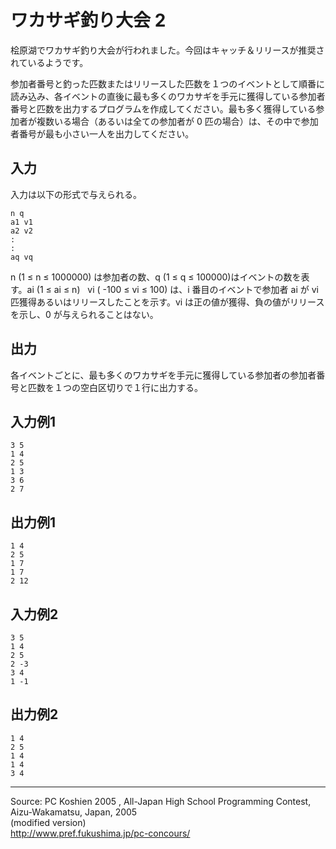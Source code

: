 # ワカサギ釣り大会 2

桧原湖でワカサギ釣り大会が行われました。今回はキャッチ＆リリースが推奨されているようです。

参加者番号と釣った匹数またはリリースした匹数を１つのイベントとして順番に読み込み、各イベントの直後に最も多くのワカサギを手元に獲得している参加者番号と匹数を出力するプログラムを作成してください。最も多く獲得している参加者が複数いる場合（あるいは全ての参加者が 0 匹の場合）は、その中で参加者番号が最も小さい一人を出力してください。

## 入力

入力は以下の形式で与えられる。

    n q
    a1 v1
    a2 v2
    :
    :
    aq vq

n (1 ≤ n ≤ 1000000) は参加者の数、q (1 ≤ q ≤ 100000)はイベントの数を表す。ai (1 ≤ ai ≤ n)   vi ( -100 ≤ vi ≤ 100) は、i 番目のイベントで参加者 ai が vi 匹獲得あるいはリリースしたことを示す。vi は正の値が獲得、負の値がリリースを示し、0 が与えられることはない。

## 出力

各イベントごとに、最も多くのワカサギを手元に獲得している参加者の参加者番号と匹数を１つの空白区切りで１行に出力する。

## 入力例1

    3 5
    1 4
    2 5
    1 3
    3 6
    2 7

## 出力例1

    1 4
    2 5
    1 7
    1 7
    2 12

## 入力例2

    3 5
    1 4
    2 5
    2 -3
    3 4
    1 -1

## 出力例2

    1 4
    2 5
    1 4
    1 4
    3 4

* * *

Source: PC Koshien 2005 , All-Japan High School Programming Contest, Aizu-Wakamatsu, Japan, 2005   
(modified version)   
<http://www.pref.fukushima.jp/pc-concours/>